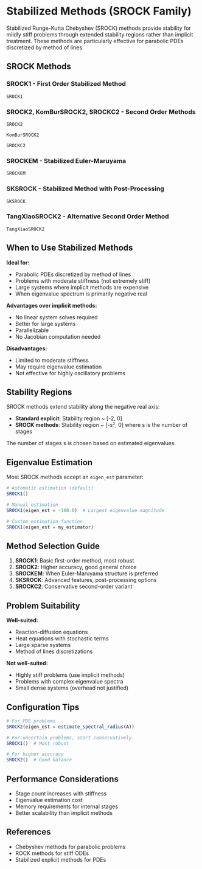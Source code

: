 # Stabilized Methods (SROCK Family)

Stabilized Runge-Kutta Chebyshev (SROCK) methods provide stability for mildly stiff problems through extended stability regions rather than implicit treatment. These methods are particularly effective for parabolic PDEs discretized by method of lines.

## SROCK Methods

### SROCK1 - First Order Stabilized Method

```@docs
SROCK1
```

### SROCK2, KomBurSROCK2, SROCKC2 - Second Order Methods

```@docs
SROCK2
```

```@docs
KomBurSROCK2
```

```@docs
SROCKC2
```

### SROCKEM - Stabilized Euler-Maruyama

```@docs
SROCKEM
```

### SKSROCK - Stabilized Method with Post-Processing

```@docs
SKSROCK
```

### TangXiaoSROCK2 - Alternative Second Order Method

```@docs
TangXiaoSROCK2
```

## When to Use Stabilized Methods

**Ideal for:**

  - Parabolic PDEs discretized by method of lines
  - Problems with moderate stiffness (not extremely stiff)
  - Large systems where implicit methods are expensive
  - When eigenvalue spectrum is primarily negative real

**Advantages over implicit methods:**

  - No linear system solves required
  - Better for large systems
  - Parallelizable
  - No Jacobian computation needed

**Disadvantages:**

  - Limited to moderate stiffness
  - May require eigenvalue estimation
  - Not effective for highly oscillatory problems

## Stability Regions

SROCK methods extend stability along the negative real axis:

  - **Standard explicit**: Stability region ~ [-2, 0]
  - **SROCK methods**: Stability region ~ [-s², 0] where s is the number of stages

The number of stages s is chosen based on estimated eigenvalues.

## Eigenvalue Estimation

Most SROCK methods accept an `eigen_est` parameter:

```julia
# Automatic estimation (default)
SROCK1()

# Manual estimation
SROCK1(eigen_est = -100.0)  # Largest eigenvalue magnitude

# Custom estimation function
SROCK1(eigen_est = my_estimator)
```

## Method Selection Guide

 1. **SROCK1**: Basic first-order method, most robust
 2. **SROCK2**: Higher accuracy, good general choice
 3. **SROCKEM**: When Euler-Maruyama structure is preferred
 4. **SKSROCK**: Advanced features, post-processing options
 5. **SROCKC2**: Conservative second-order variant

## Problem Suitability

**Well-suited:**

  - Reaction-diffusion equations
  - Heat equations with stochastic terms
  - Large sparse systems
  - Method of lines discretizations

**Not well-suited:**

  - Highly stiff problems (use implicit methods)
  - Problems with complex eigenvalue spectra
  - Small dense systems (overhead not justified)

## Configuration Tips

```julia
# For PDE problems
SROCK2(eigen_est = estimate_spectral_radius(A))

# For uncertain problems, start conservatively
SROCK1()  # Most robust

# For higher accuracy
SROCK2()  # Good balance
```

## Performance Considerations

  - Stage count increases with stiffness
  - Eigenvalue estimation cost
  - Memory requirements for internal stages
  - Better scalability than implicit methods

## References

  - Chebyshev methods for parabolic problems
  - ROCK methods for stiff ODEs
  - Stabilized explicit methods for PDEs
